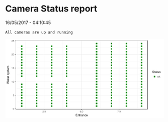 Camera Status report
================
16/05/2017 - 04:10:45

    All cameras are up and running

![](camreport_files/figure-markdown_github/unnamed-chunk-2-1.png)
